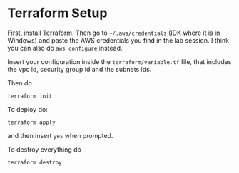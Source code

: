 # Terraform Setup

First, [install Terraform](https://developer.hashicorp.com/terraform/tutorials/aws-get-started/install-cli).
Then go to `~/.aws/credentials` (IDK where it is in Windows) and paste the AWS credentials you find in the lab session. I think you can also do `aws configure` instead.

Insert your configuration inside the `terraform/variable.tf` file, that includes the vpc id, security group id and the subnets ids.

Then do

```
terraform init
```

To deploy do:

```
terraform apply
```

and then insert `yes` when prompted.

To destroy everything do

```
terraform destroy
```
